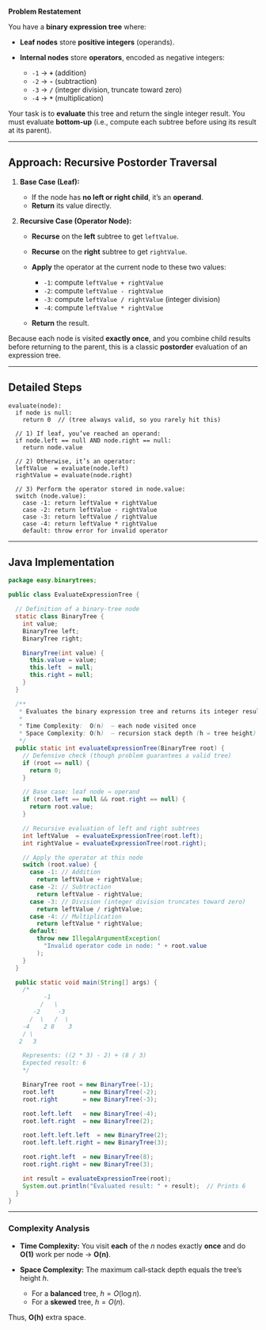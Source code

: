 **Problem Restatement**

You have a **binary expression tree** where:

* **Leaf nodes** store **positive integers** (operands).
* **Internal nodes** store **operators**, encoded as negative integers:

  * `-1` → **`+`** (addition)
  * `-2` → **`-`** (subtraction)
  * `-3` → **`/`** (integer division, truncate toward zero)
  * `-4` → **`*`** (multiplication)

Your task is to **evaluate** this tree and return the single integer result. You must evaluate **bottom-up** (i.e., compute each subtree before using its result at its parent).

---

## Approach: Recursive Postorder Traversal

1. **Base Case (Leaf):**

   * If the node has **no left or right child**, it’s an **operand**.
   * **Return** its value directly.

2. **Recursive Case (Operator Node):**

   * **Recurse** on the **left** subtree to get `leftValue`.
   * **Recurse** on the **right** subtree to get `rightValue`.
   * **Apply** the operator at the current node to these two values:

     * `-1`: compute `leftValue + rightValue`
     * `-2`: compute `leftValue - rightValue`
     * `-3`: compute `leftValue / rightValue` (integer division)
     * `-4`: compute `leftValue * rightValue`
   * **Return** the result.

Because each node is visited **exactly once**, and you combine child results before returning to the parent, this is a classic **postorder** evaluation of an expression tree.

---

## Detailed Steps

```text
evaluate(node):
  if node is null:
    return 0  // (tree always valid, so you rarely hit this)

  // 1) If leaf, you’ve reached an operand:
  if node.left == null AND node.right == null:
    return node.value

  // 2) Otherwise, it’s an operator:
  leftValue  = evaluate(node.left)
  rightValue = evaluate(node.right)

  // 3) Perform the operator stored in node.value:
  switch (node.value):
    case -1: return leftValue + rightValue
    case -2: return leftValue - rightValue
    case -3: return leftValue / rightValue
    case -4: return leftValue * rightValue
    default: throw error for invalid operator
```

---

## Java Implementation

```java
package easy.binarytrees;

public class EvaluateExpressionTree {

  // Definition of a binary-tree node
  static class BinaryTree {
    int value;
    BinaryTree left;
    BinaryTree right;

    BinaryTree(int value) {
      this.value = value;
      this.left  = null;
      this.right = null;
    }
  }

  /**
   * Evaluates the binary expression tree and returns its integer result.
   *
   * Time Complexity:  O(n)  — each node visited once
   * Space Complexity: O(h)  — recursion stack depth (h = tree height)
   */
  public static int evaluateExpressionTree(BinaryTree root) {
    // Defensive check (though problem guarantees a valid tree)
    if (root == null) {
      return 0;
    }

    // Base case: leaf node → operand
    if (root.left == null && root.right == null) {
      return root.value;
    }

    // Recursive evaluation of left and right subtrees
    int leftValue  = evaluateExpressionTree(root.left);
    int rightValue = evaluateExpressionTree(root.right);

    // Apply the operator at this node
    switch (root.value) {
      case -1: // Addition
        return leftValue + rightValue;
      case -2: // Subtraction
        return leftValue - rightValue;
      case -3: // Division (integer division truncates toward zero)
        return leftValue / rightValue;
      case -4: // Multiplication
        return leftValue * rightValue;
      default:
        throw new IllegalArgumentException(
          "Invalid operator code in node: " + root.value
        );
    }
  }

  public static void main(String[] args) {
    /*
          -1
         /   \
       -2     -3
      /  \   /  \
    -4    2 8    3
    / \
   2   3

    Represents: ((2 * 3) - 2) + (8 / 3)
    Expected result: 6
    */

    BinaryTree root = new BinaryTree(-1);
    root.left        = new BinaryTree(-2);
    root.right       = new BinaryTree(-3);

    root.left.left   = new BinaryTree(-4);
    root.left.right  = new BinaryTree(2);

    root.left.left.left  = new BinaryTree(2);
    root.left.left.right = new BinaryTree(3);

    root.right.left  = new BinaryTree(8);
    root.right.right = new BinaryTree(3);

    int result = evaluateExpressionTree(root);
    System.out.println("Evaluated result: " + result);  // Prints 6
  }
}
```

---

### Complexity Analysis

* **Time Complexity:**
  You visit **each** of the $n$ nodes exactly **once** and do **O(1)** work per node → **O(n)**.

* **Space Complexity:**
  The maximum call‐stack depth equals the tree’s height $h$.

  * For a **balanced** tree, $h = O(\log n)$.
  * For a **skewed** tree, $h = O(n)$.

Thus, **O(h)** extra space.
